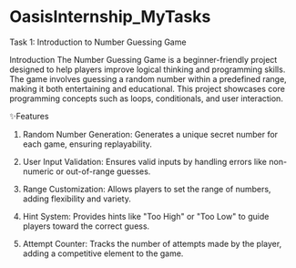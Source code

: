 # OasisInternship_MyTasks
Task 1: Introduction to Number Guessing Game

Introduction
The Number Guessing Game is a beginner-friendly project designed to help players improve logical thinking and programming skills. The game involves guessing a random number within a predefined range, making it both entertaining and educational. This project showcases core programming concepts such as loops, conditionals, and user interaction.

✨Features

1. Random Number Generation: Generates a unique secret number for each game, ensuring replayability.


2. User Input Validation: Ensures valid inputs by handling errors like non-numeric or out-of-range guesses.


3. Range Customization: Allows players to set the range of numbers, adding flexibility and variety.


4. Hint System: Provides hints like "Too High" or "Too Low" to guide players toward the correct guess.


5. Attempt Counter: Tracks the number of attempts made by the player, adding a competitive element to the game.
